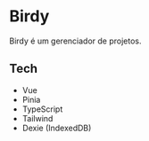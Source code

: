 # Birdy

Birdy é um gerenciador de projetos.

## Tech

- Vue
- Pinia
- TypeScript
- Tailwind
- Dexie (IndexedDB)
